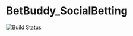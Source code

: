 ﻿# BetBuddy_SocialBetting
[![Build Status](https://travis-ci.org/betbuddy3Semester/BetBuddy_SocialBetting.svg?branch=master)](https://travis-ci.org/betbuddy3Semester/BetBuddy_SocialBetting)
